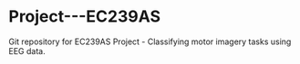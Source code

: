# Project---EC239AS
Git repository for EC239AS Project - Classifying motor imagery tasks using EEG data.
